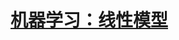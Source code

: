 <link rel='stylesheet' href='../../style/index.css'>
<script src='../../style/index.js'></script>

# [机器学习：线性模型](./index.html)

